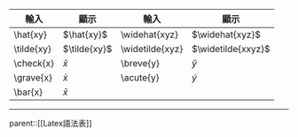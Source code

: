 | 輸入         | 顯示           | 輸入              | 顯示                 |
| ---------- | ------------ | --------------- | ------------------ |
| \hat{xy}   | $\hat{xy}$   | \widehat{xyz}   | $\widehat{xyz}$    |
| \tilde{xy} | $\tilde{xy}$ | \widetilde{xyz} | $\widetilde{xxyz}$ |
| \check{x}  | $\check{x}$  | \breve{y}       | $\breve{y}$        |
| \grave{x}  | $\grave{x}$  | \acute{y}       | $\acute{y}$        |
| \bar{x}    | $\bar{x}$    |                 |                    |
- - -
parent::[[Latex語法表]]